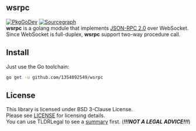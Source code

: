 ## wsrpc
[![PkgGoDev](https://pkg.go.dev/badge/github.com/1354092549/wsrpc)](https://pkg.go.dev/github.com/1354092549/wsrpc)
[![Sourcegraph](https://sourcegraph.com/github.com/1354092549/wsrpc/-/badge.svg)](https://sourcegraph.com/github.com/1354092549/wsrpc?badge)  
**wsrpc** is a golang module that implements [JSON-RPC 2.0](https://www.jsonrpc.org/specification) over WebSocket.  
Since WebSocket is full-duplex, **wsrpc** support two-way procedure call.  

## Install
Just use the Go toolchain:
```sh
go get -u github.com/1354092549/wsrpc
```

## License
This library is licensed under BSD 3-Clause License.  
Please see [LICENSE](LICENSE.md) for licensing details.  
You can use TLDRLegal to see a [summary](https://www.tldrlegal.com/l/bsd3) first. (***!!!NOT A LEGAL ADVICE!!!***)